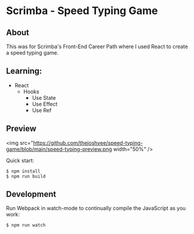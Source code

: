 # Scrimba - Speed Typing Game

## About
This was for Scrimba's Front-End Career Path where I used React to create a speed typing game. 

## Learning:
- React
	- Hooks
		- Use State
		- Use Effect
		- Use Ref

## Preview
<img src="https://github.com/thejoshyee/speed-typing-game/blob/main/speed-typing-preview.png width="50%" />


Quick start:

```
$ npm install
$ npm run build
````

## Development

Run Webpack in watch-mode to continually compile the JavaScript as you work:

```
$ npm run watch
```

